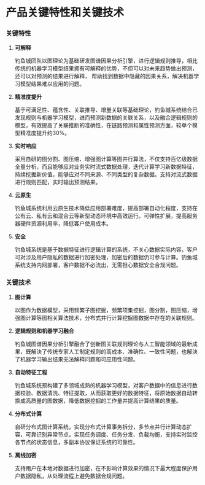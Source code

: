
# 产品关键特性和关键技术

### 关键特性

1. **可解释**

   钓鱼城团队以图理论为基础研发图谱因果分析引擎，进行逻辑规则推导，相比传统的机器学习模型结果拥有可解释的优势，不但可以对未来趋势做出预测， 还可以对预测的结果进行解释， 帮助找到数据中隐藏的因果关系，解决机器学习模型结果难以应用的问题。

2. **精准度提升**

   基于可满足性、蕴含性、关联推导、增量关联等基础理论，钓鱼城系统结合已发现规则与机器学习模型，进而预测新数据的关联关系，以及融合逻辑规则的模型，有效提高了关联推断的准确性，在链路预测和属性预测方面，较单个模型精准度提升约30%。

3. **实时响应**

   采用自研的图分割、图压缩、增强图计算等图并行算法，不仅支持百亿级数据全量分析，而且能够应对业务实时流式数据处理，迭代计算学习新数据特征，持续挖掘新价值，能够应对不同来源、不同类型的复杂数据。支持对流式数据进行规则匹配，实时输出预测结果。

4. **云原生**

   钓鱼城系统利用云原生技术降低应用部署难度，提高部署自动化程度，支持在公有云、私有云和混合云等新型动态环境中高效运行。可弹性扩展，提高服务器硬件资源利用率，降低客户使用成本。

5. **安全** 

   钓鱼城系统是基于数据特征进行逻辑计算的系统，不关心数据实际内容，客户可对涉及用户隐私的数据进行加密处理，加密后的数据仍可参与计算。钓鱼城系统支持内网部署，客户数据不必流出，无需担心数据安全合规问题。


### 关键技术

1. **图计算**

   以图作为数据模型，采用频繁子图挖掘，频繁项集挖掘，图分割，图压缩，增强图计算等图相关算法技术，分布式并行计算挖掘图数据中存在的关联规则。

2. **逻辑规则和机器学习融合**

   钓鱼城图谱因果分析引擎融合了创新图关联规则理论与人工智能领域的最新成果，既解決了传统专家人工制定规则的高成本、准确性、一致性问题，也解決了机器学习输出结果无法解释问题和可应用性问题。

3. **自动特征工程**

   钓鱼城系统预构建了多领域成熟的机器学习模型，对客户数据中的信息进行数据校验、数据清洗、特征提取，从而获取更好的数据特征，将原始数据自动转换成高质量的图数据，降低数据挖掘的工作量并提高计算结果的质量。

4. **分布式计算**

   自研分布式图计算系统，实现分布式计算事务拆分，多节点并行计算动态扩容，可靠识别异常节点，实现任务调度、任务分发、负载均衡，支持实时监控各节点的状态信息，多副本协议保证系统的可靠性。

5. **离线加密**

   支持用户在本地对数据进行加密，在不影响计算效果的情况下最大程度保护用户数据隐私，从处理流程上避免数据合规问题。





